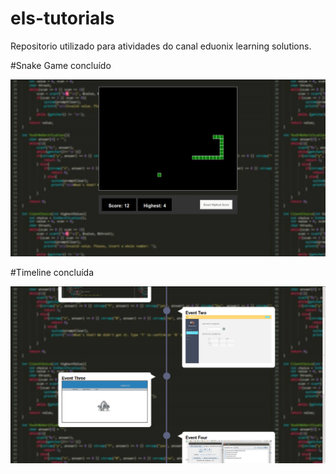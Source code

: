 # els-tutorials

Repositorio utilizado para atividades do canal eduonix learning solutions.

#Snake Game concluído

![ScreenShot](Snake/snake.png)

#Timeline concluída

![ScreenShot](Timeline/img/portfolio/timeline.png)

